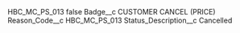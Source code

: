 <?xml version="1.0" encoding="UTF-8"?>
<CustomMetadata xmlns="http://soap.sforce.com/2006/04/metadata" xmlns:xsi="http://www.w3.org/2001/XMLSchema-instance" xmlns:xsd="http://www.w3.org/2001/XMLSchema">
    <label>HBC_MC_PS_013</label>
    <protected>false</protected>
    <values>
        <field>Badge__c</field>
        <value xsi:type="xsd:string">CUSTOMER CANCEL (PRICE)</value>
    </values>
    <values>
        <field>Reason_Code__c</field>
        <value xsi:type="xsd:string">HBC_MC_PS_013</value>
    </values>
    <values>
        <field>Status_Description__c</field>
        <value xsi:type="xsd:string">Cancelled</value>
    </values>
</CustomMetadata>
